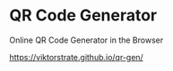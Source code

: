 # QR Code Generator
Online QR Code Generator in the Browser

https://viktorstrate.github.io/qr-gen/
